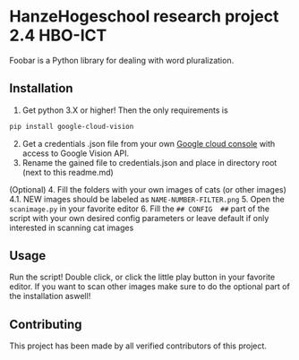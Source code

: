 # HanzeHogeschool research project 2.4 HBO-ICT

Foobar is a Python library for dealing with word pluralization.

## Installation

1. Get python 3.X or higher! Then the only requirements is 

```bash
pip install google-cloud-vision
```
2. Get a credentials .json file from your own [Google cloud console](https://console.cloud.google.com/apis/) with access to Google Vision API.
3. Rename the gained file to credentials.json and place in directory root (next to this readme.md)

(Optional)
4. Fill the folders with your own images of cats (or other images)
4.1. NEW images should be labeled as ``NAME-NUMBER-FILTER.png``
5. Open the `scanimage.py` in your favorite editor
6. Fill the `## CONFIG  ##` part of the script with your own desired config parameters or leave default if only interested in scanning cat images


## Usage

Run the script! Double click, or click the little play button in your favorite editor. If you want to scan other images make sure to do the optional part of the installation aswell!

## Contributing
This project has been made by all verified contributors of this project.
